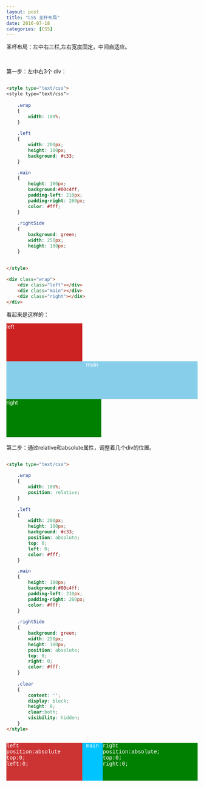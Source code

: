 ```yaml
---
layout: post
title: "CSS 圣杯布局"
date: 2016-07-18 
categories: [CSS]
---
```





圣杯布局：左中右三栏,左右宽度固定，中间自适应。

<br>

第一步：左中右3个 div：
<br>



```html

<style type="text/css">
<style type="text/css">
	
	.wrap
	{
		width: 100%;
	}
	
	.left
	{
		width: 200px;
		height: 100px;
		background: #c33;
	}

	.main
	{
		height: 100px;
		background:#00c4ff;
		padding-left: 210px;
		padding-right: 260px;
		color: #fff;
	}
	
	.rightSide
	{
		background: green;
		width: 250px;
		height: 100px;
	}
	
	
</style>

<div class="wrap">
	<div class="left"></div>
	<div class="main"></div>
	<div class="right"></div>
</div>

```
看起来是这样的：<br>


<style>
	.wrap-1
	{
		width: 100%;
	}

	.left-1
	{
		width: 200px;
		height: 100px;
		background: #c22;
		color: #fff;
	}
	.main-1
	{
		padding-left: 210px;
		padding-right: 250px;
		height: 100px;
		background: skyblue;
		color: #fff;
	}
	.right-1
	{
		width: 250px;
		height: 100px;
		background: green;
		color: #fff;
	}
</style>

<div class="wrap-1">
	<div class="left-1">left</div>
	<div class="main-1">main</div>
	<div class="right-1">right</div>
</div>


<br>
第二步：通过relative和absolute属性，调整着几个div的位置。<br>

```html

<style type="text/css">
	
	.wrap
	{
		width: 100%;
		position: relative;
	}
	
	.left
	{
		width: 200px;
		height: 100px;
		background: #c33;
		position: absolute;
		top: 0;
		left: 0;
		color: #fff;
	}

	.main
	{
		height: 100px;
		background:#00c4ff;
		padding-left: 210px;
		padding-right: 260px;
		color: #fff;
	}
	
	.rightSide
	{
		background: green;
		width: 250px;
		height: 100px;
		position: absolute;
		top: 0;
		right: 0;
		color: #fff;
	}
	
	.clear
	{
		content: '';
		display: block;
		height: 0;
		clear:both;
		visibility: hidden;
	}
</style>



```


<style type="text/css">
	
	.wrap-2
	{
		width: 100%;
		position: relative;
		font-family: courier;
	}
	
	.left-2
	{
		width: 200px;
		height: 100px;
		background: #c33;
		position: absolute;
		top: 0;
		left: 0;
		color: #fff;
	}

	.main-2
	{
		height: 100px;
		background:#00c4ff;
		padding-left: 210px;
		padding-right: 260px;
		color: #fff;
	}
	
	.right-2
	{
		background: green;
		width: 250px;
		height: 100px;
		position: absolute;
		top: 0;
		right: 0;
		color: #fff;
	}
	
	.clear
	{
		content: '';
		display: block;
		height: 0;
		clear:both;
		visibility: hidden;
	}
</style>

<div class="wrap-2">
	<div class="left-2">left <br>position:absolute<br>top:0;<br>left:0;</div>
	<div class="main-2">main</div>
	<div class="right-2">right<br>position:absolute;<br>top:0;<br>right:0;</div>
</div>
<div class="clear"></div>























